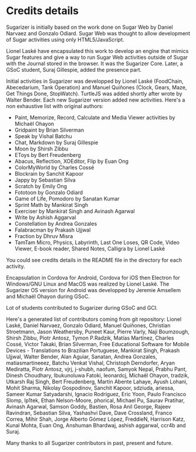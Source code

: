 
# Credits details


Sugarizer is initially based on the work done on Sugar Web by Daniel Narvaez and Gonzalo Odiard. Sugar Web was thought to allow development of Sugar activities using only HTML5/JavaScript.

Lionel Laské have encapsulated this work to develop an engine that mimics Sugar features and give a way to run Sugar Web activities outside of Sugar with the Journal stored in the browser. It was the Sugarizer Core. Later, a GSoC student, Suraj Gillespie, added the presence part.

Initial activities in Sugarizer was developped by Lionel Laské (FoodChain, Abecedarium, Tank Operation) and Manuel Quiñones (Clock, Gears, Maze, Get Things Done, StopWatch). TurtleJS was added shortly after wrote by Walter Bender. Each new Sugarizer version added new activities. Here's a non exhaustive list with original authors:

* Paint, Memorize, Record, Calculate and Media Viewer activities by  Michaël Ohayon
* Gridpaint by Brian Silverman
* Speak by Vishal Batchu
* Chat, Markdown by Suraj Gillespie
* Moon by Shirsh Zibbu
* EToys by Bert Freudenberg
* Abacus, Reflection, XOEditor, Flip by Euan Ong  
* ColorMyWorld by Charles Cossé
* Blockrain by Sanchit Kapoor
* Jappy by Sebastian Silva
* Scratch by Emily Ong
* Fototoon by Gonzalo Odiard
* Game of Life, Pomodoro by Sanatan Kumar
* Sprint Math by Mankirat Singh
* Exerciser by Mankirat Singh and Avinash Agarwal
* Write by Ashish Aggarval
* Constellation by Andrea Gonzales
* Falabracman by Prakash Ujjwal
* Fraction by Dhruv Misra
* TamTam Micro, Physics, Labyrinth, Last One Loses, QR Code, Video Viewer, E-book reader, Shared Notes, Calligra by Lionel Laské

You could see credits details in the README file in the directory for each activity.

Encapsulation in Cordova for Android, Cordova for iOS then Electron for Windows/GNU Linux and MacOS was realized by Lionel Laské.
The Sugarizer OS version for Android was developped by Jeremie Amsellem and Michaël Ohayon during GSoC.

Lot of students contributed to Sugarizer during GSoC and GCI.

Here's a generated list of contributors coming from git repository: Lionel Laské, Daniel Narvaez, Gonzalo Odiard, Manuel Quiñones, Christian Stroetmann, Jason Weathersby, Puneet Kaur, Pierre Varly, Naji Boumzough, Shirsh Zibbu, Piotr Antosz, Tymon P.Radzik, Matías Martínez, Charles Cossé, Victor Takaki, Brian Silverman, Free Educational Software for Mobile Devices - Translations to Brazilian Portuguese, Mankirat Singh, Prakash Ujjwal, Walter Bender, Alan Aguiar, Sanatan, Andrea Gonzales, matiasmartineeez, Batchu Venkat Vishal, Christoph Derndorfer, Aryan Mediratta, Piotr Antosz, vjrj, j-shubh, naofum, Samyok Nepal, Prabhu Pant, Dinesh Choudhary, Ibukunoluwa Fatoki, leonardcj, Michaël Ohayon, tradzik, Utkarsh Raj Singh, Bert Freudenberg, Martin Abente Lahaye, Ayush Lohani, Mohit Sharma, Nikolay Gospodinov, Sanchit Kapoor, sdziuda, ariessa, Sameer Kumar Satyadarshi, Ignacio Rodríguez, Eric Yoon, Paulo Francisco Slomp, lp1tek, Ethan Nelson-Moore, phorical, Michael Pu, Saurav Pratihar, Avinash Agarwal, Samson Goddy, Bastien, Rosa Anil George, Rajeev Ravindran, Sebastian Silva, Yashashvi Dave, Dave Crossland, Franco Correa, Mihir Shah, Jorge Alberto Gómez López, FreddieN, Harrison Katz, Kunal Mohta, Euan Ong, Anshuman Bhardwaj, ashish aggarwal, ccr4b and Suraj.

Many thanks to all Sugarizer contributors in past, present and future.
